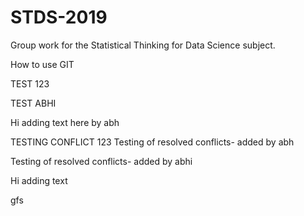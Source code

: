 # STDS-2019
Group work for the Statistical Thinking for Data Science subject.

How to use GIT

TEST 123


TEST ABHI

Hi adding text here by abh

TESTING CONFLICT 123
Testing of resolved conflicts- added by abh

Testing of resolved conflicts- added by abhi



Hi adding text


gfs


